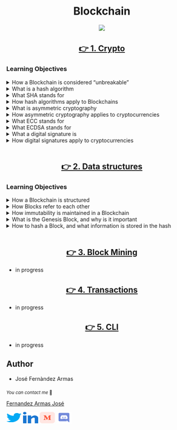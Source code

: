 <h1 align="center">Blockchain</h1>

<p align="center">
<img width="" height="" src="./media/vecteezy_concepto-de-red-de-cadena-de-bloques-tecnologia-de_6514761.jpg">
</p>


<h2 align="center"><a href="https://github.com/crasride/holbertonschool-blockchain/tree/main/crypto"> 👉 1. Crypto</a></h2>


### Learning Objectives

<details>
<summary>How a Blockchain is considered “unbreakable”</summary>
<br>

* Blockchains are considered secure due to their decentralized and distributed nature. The use of cryptographic algorithms and consensus mechanisms makes it extremely difficult to tamper with the data stored in blocks.

</details>

<details>
<summary>What is a hash algorithm</summary>
<br>

* A hash algorithm is a mathematical function that takes an input (or message) and produces a fixed-size string of characters, which is typically a hash value. It is used in blockchain to create a unique identifier for data stored in a block.

</details>

<details>
<summary>What SHA stands for</summary>
<br>

* SHA stands for Secure Hash Algorithm. It is a family of cryptographic hash functions designed by the National Security Agency (NSA). SHA-256 and SHA-3 are examples of widely used hash functions in blockchain.

</details>

<details>
<summary>How hash algorithms apply to Blockchains</summary>
<br>

* Hash algorithms in blockchain are used to create a fixed-size representation (hash) of the block's data. This hash is included in the block, and any change in the data will result in a completely different hash, ensuring data integrity.

</details>

<details>
<summary>What is asymmetric cryptography</summary>
<br>

* Asymmetric cryptography involves the use of key pairs: a public key and a private key. Data encrypted with the public key can only be decrypted with the corresponding private key, and vice versa.

</details>

<details>
<summary>How asymmetric cryptography applies to cryptocurrencies</summary>
<br>

* Cryptocurrencies use asymmetric cryptography for secure transactions. Users have a pair of cryptographic keys, and the public key serves as their address. Transactions are signed with the private key to verify ownership.

</details>

<details>
<summary>What ECC stands for</summary>
<br>

* ECC stands for Elliptic Curve Cryptography, which is a type of asymmetric cryptography. It provides strong security with shorter key lengths compared to traditional cryptographic methods.

</details>

<details>
<summary>What ECDSA stands for</summary>
<br>

* ECDSA stands for Elliptic Curve Digital Signature Algorithm. It is an algorithm used in blockchain and cryptocurrencies for generating digital signatures, providing authentication and data integrity.

</details>

<details>
<summary>What a digital signature is</summary>
<br>

* A digital signature is a cryptographic technique that verifies the authenticity and integrity of a message or document. In the context of cryptocurrencies, it ensures that a transaction was authorized by the rightful owner of the private key.

</details>

<details>
<summary>How digital signatures apply to cryptocurrencies</summary>
<br>

* Digital signatures in cryptocurrencies are generated using the private key of the sender to prove ownership and authorization of a transaction. Verifying the signature with the corresponding public key confirms the authenticity of the transaction.

</details>
<br>


<h2 align="center"><a href="https://github.com/crasride/holbertonschool-blockchain/tree/main/blockchain/v0.1"> 👉 2. Data structures</a></h2>

### Learning Objectives

<details>
<summary>How a Blockchain is structured</summary>
<br>

* A blockchain is a distributed and decentralized ledger that records transactions across a network of computers.
* It consists of a chain of blocks, where each block contains a list of transactions.

</details>


<details>
<summary>How Blocks refer to each other</summary>
<br>

* Each block in a blockchain contains a reference (usually a hash) to the previous block in the chain.
* This creates a linked structure, where blocks are connected in a sequential order.

</details>

<details>
<summary>How immutability is maintained in a Blockchain</summary>
<br>

* Immutability in a blockchain is maintained through the use of cryptographic hashes.
* Once a block is added to the blockchain, it is difficult to alter because changing the data in one block would require changing the hash of that block and all subsequent blocks.

</details>

<details>
<summary>What is the Genesis Block, and why is it important</summary>
<br>

* The Genesis Block is the first block in a blockchain.
* It serves as the foundation for the entire blockchain and has no predecessor.
* The information in the Genesis Block is usually hardcoded into the blockchain's protocol.

</details>

<details>
<summary>How to hash a Block, and what information is stored in the hash</summary>
<br>

* A block is hashed by applying a cryptographic hash function (e.g., SHA-256) to its contents.
* The hash includes the block's data, timestamp, previous block's hash, and a nonce (a value that, when hashed, meets certain criteria, typically related to the proof-of-work mechanism).
* The hash uniquely identifies the block and ensures its integrity.

**Information Stored in the Hash:**

* The hash of a block is a fixed-length string of characters that uniquely represents the block.
* It includes information such as the block's data, timestamp, previous block's hash, and nonce.
* Any change in the block's content will result in a completely different hash.

</details>
<br>



<h2 align="center"><a href=""> 👉 3. Block Mining</a></h2>

* in progress

<h2 align="center"><a href=""> 👉 4. Transactions</a></h2>

* in progress

<h2 align="center"><a href=""> 👉 5. CLI</a></h2>

* in progress


## Author

* José Fernàndez Armas

<sub>_You can contact me_ 📩

[Fernandez Armas José](https://github.com/crasride)

<p align="left">
<a href="https://twitter.com/JosFern35900656" target="blank"><img align="center" src="./media/twitter.svg" alt="crasride" height="30" width="40" /></a>
<a href="https://www.linkedin.com/in/jd-fernandez/" target="blank"><img align="center" src="./media/linked-in-alt.svg" alt="crasride" height="30" width="40" /></a>
<a href="https://medium.com/@4990" target="blank"><img align="center" src="./media/medium.svg" alt="@crasride" height="30" width="40" /></a>
<a href="https://discord.gg/José Fernandez Armas#7992" target="blank"><img align="center" src="./media/discord.svg" alt="crasride" height="30" width="40" /></a>
</p>
